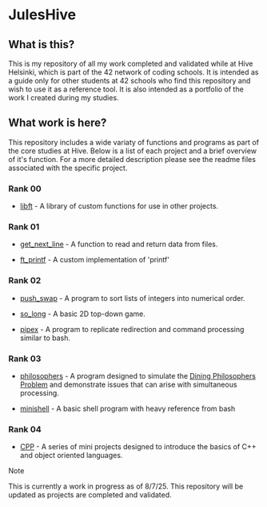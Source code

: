 # JulesHive

## What is this?

This is my repository of all my work completed and validated while at Hive Helsinki, which is part of the 42 network of coding schools. It is intended as a guide only for other students at 42 schools who find this repository and wish to use it as a reference tool. It is also intended as a portfolio of the work I created during my studies.

## What work is here?

This repository includes a wide variaty of functions and programs as part of the core studies at Hive. Below is a list of each project and a brief overview of it's function. For a more detailed description please see the readme files associated with the specific project. 

### Rank 00

- [libft](https://github.com/Jules478/JulesHive/tree/main/libft) - A library of custom functions for use in other projects.

### Rank 01

- [get_next_line](https://github.com/Jules478/JulesHive/tree/main/get_next_line) - A function to read and return data from files.

- [ft_printf](https://github.com/Jules478/JulesHive/tree/main/ft_printf) - A custom implementation of 'printf'

### Rank 02

- [push_swap](https://github.com/Jules478/JulesHive/tree/main/push_swap) - A program to sort lists of integers into numerical order.

- [so_long](https://github.com/Jules478/JulesHive/tree/main/so_long) - A basic 2D top-down game.

- [pipex](https://github.com/Jules478/JulesHive/tree/main/pipex) - A program to replicate redirection and command processing similar to bash.

### Rank 03

- [philosophers](https://github.com/Jules478/JulesHive/tree/main/philosophers/philo) - A program designed to simulate the [Dining Philosophers Problem](https://en.wikipedia.org/wiki/Dining_philosophers_problem) and demonstrate issues that can arise with simultaneous processing.

- [minishell](https://github.com/Jules478/JulesHive/tree/main/minishell) - A basic shell program with heavy reference from bash

### Rank 04

- [CPP](https://github.com/Jules478/JulesHive/tree/main/CPP) - A series of mini projects designed to introduce the basics of C++ and object oriented languages.

> [!NOTE]
> This is currently a work in progress as of 8/7/25. This repository will be updated as projects are completed and validated. 